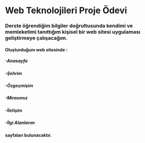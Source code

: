 # Web Teknolojileri Proje Ödevi
<h3>Derste öğrendiğim bilgiler doğrultusunda kendimi ve memleketimi tanıttığım kişisel bir web sitesi uygulaması geliştirmeye çalışacağım.</h3>
<h4>Oluşturduğum web sitesinde : </h4>
<h5><i>-Anasayfa</i></h5>
<h5><i>-Şehrim </i></h5>
<h5><i>-Özgeçmişim</i> </h5>
<h5><i>-Mirasımız</i> </h5>
<h5><i>-İletişim </i></h5>
<h5><i>-İlgi Alanlarım </i></h5>
<h4>sayfaları bulunacaktır. </h4>
